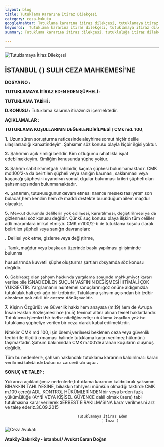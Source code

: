 ```yaml
---
layout: blog
title: Tutuklama Kararına İtiraz Dilekçesi
category: ceza-hukuku
googleAnahtar: Tutuklama kararına itiraz dilekçesi, tutuklamaya itiraz dilekçe örneği, Ceza avukatı, avukat, tutuklama şartları, Bakırköy avukat, Ataköy avukat, istanbul
keywords:  Tutuklama kararına itiraz dilekçesi, tutuklamaya itiraz dilekçe örneği, tutuklama kararı, tutuklama kararına itiraz, Ceza avukatı, avukat, ağır ceza avukatı, tutuklama koşulları, tutuklama şartları, tutuklama nedeni, tutuklama nedenleri,  Bakırköy avukat, Ataköy avukat, istanbul avukat.
summary: Tutuklama kararına itiraz dilekçesi, tutukluluğa itiraz dilekçesi yer almaktadır.

---
```

---

![Tutuklamaya İtiraz Dilekçesi](https://camo.githubusercontent.com/b1d68654da7def7bfaa55e7a3a5fc1e94b8e36b0/687474703a2f2f692e68697a6c69726573696d2e636f6d2f335061456a412e6a7067 "Tutukluluğa İtiraz Dilekçesi")

## İSTANBUL  (   )  SULH CEZA MAHKEMESİ'NE

**DOSYA NO			:**

**TUTUKLAMAYA
İTİRAZ EDEN
EDEN ŞÜPHELİ**		**:**

**TUTUKLAMA TARİHİ	:**

**D.KONUSU			:** Tutuklama kararına itirazımızı içermektedir.

**AÇIKLAMALAR		:**


**TUTUKLAMA KOŞULLARININ DEĞERLENDİRİLMESİ [ CMK md. 100]**

**1.**	Uzun süren soruşturma neticesinde aleyhime somut hiçbir delile ulaşılamadığı kanaatindeyim. Şahsımın söz konusu olayla hiçbir ilgisi yoktur.

**2.**	Şahsımın açık kimliği bellidir. Kim olduğumu rahatlıkla ispat edebilmekteyim. Kimliğim konusunda şüphe yoktur.

**3.**	Şahsım sabit ikametgah sahibidir, kaçma şüphesi bulunmamaktadır. CMK md.100/2-a da belirtilen şüpheli veya sanığın  kaçması, saklanması  veya kaçacağı şüphesini uyandıran somut olgular bulunması kriteri şüpheli olan şahsım açısından bulunmamaktadır.

**4.**	Şahsımın, tutukluluğunun devam etmesi halinde mesleki faaliyetim son bulacak,hem kendim hem de maddi destekte bulunduğum ailem mağdur olacaktır.

**5.**	Mevcut durumda delillerin yok edilmesi, karartılması, değiştirilmesi  ya da gizlenmesi söz konusu değildir. Çünkü suç konusu olaya ilişkin  tüm deliller  adli makamlara intikal etmiştir. CMK m.100/2-b de tutuklama  koşulu olarak belirtilen  şüpheli veya sanığın davranışları:                          

**.**   Delileri  yok etme, gizleme veya değiştirme,

**.**   Tanık, mağdur veya  başkaları üzerinde baskı yapılması girişiminde bulunma

 hususlarında kuvvetli şüphe oluşturma şartları dosyamda söz konusu değildir.

**6.**  Sabıkasız olan şahsım hakkında yargılama sonunda mahkumiyet kararı verilse  bile İSNAD EDİLEN SUÇUN VASFININ DEĞİŞMESİ İHTİMALİ ÇOK YÜKSEKTİR. Yargılamanın muhtemel sonuçlarını göz önüne aldığımızda tutukluluk 	hali çok ağır bir tedbirdir. Tutuklama şahsım açısından bir tedbir olmaktan çok 	etkili bir cezaya dönüşecektir.

**7.**  Kişinin Özgürlük ve Güvenlik hakkı  hem anayasa (m.19) hem de Avrupa İnsan Hakları Sözleşmesi’nce (m.5) teminat altına alınan temel haklardandır. Tutuklama  işlemleri  bir tedbir niteliğindedir,t utuklama koşulları  yok ise tutuklama şüpheliye verilen bir ceza olarak kabul edilmektedir.

Nitekim CMK md .100, işin önemi,verilmesi  beklenen ceza veya güvenlik tedbiri ile  ölçülü olmaması halinde tutuklama kararı verilmez hükmünü taşımaktadır. Şahsım bakımından CMK m.100’de aranan koşuların oluşmuş değildir.

Tüm bu nedenlerle, şahsım  hakkındaki tutuklama kararının kaldırılması kararı verilmesi talebinde bulunma  zarureti olmuştur.


**SONUÇ VE TALEP		:**

Yukarıda açıkladığımız nedenlerle,tutuklama kararının  kaldırılarak şahsımın BİHAKKIN  TAHLİYESİNE, bihakkın tahliyesi mümkün olmadığı  taktirde CMK m.109 gereği ADLİ KONTROL HÜKÜMLERİNDEN  bir veya birden fazla  yükümlülüğe (AYNİ VEYA  KİŞİSEL GÜVENCE dahil olmak üzere) tabi tutulmasına karar verilerek SERBEST BIRAKILMASINA  karar verilmesini  arz ve talep ederiz.30.09.2015

									 Tutuklamaya İtiraz Eden
								                ( İmza )


![Ceza Avukatı](https://camo.githubusercontent.com/8db10b0a18f59d292559a4b70f607e4ec9cd5d06/687474703a2f2f692e68697a6c69726573696d2e636f6d2f6a6a3279424c2e6a7067 "Ceza Avukatı")




**Ataköy-Bakırköy - istanbul / Avukat Baran Doğan**
